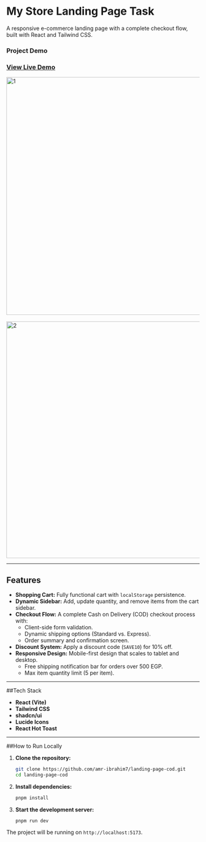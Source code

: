 # My Store Landing Page Task

A responsive e-commerce landing page with a complete checkout flow, built with React and Tailwind CSS.

### Project Demo

 ### [View Live Demo](https://landing-page-cod-psi.vercel.app/)



<img width="1271" height="621" alt="1" src="https://github.com/user-attachments/assets/cdc64fc8-030e-4ded-af19-e143598c49eb" />

<br/>
<br/>

<img width="1280" height="618" alt="2" src="https://github.com/user-attachments/assets/7c6f9c02-3056-418e-998a-9784592bc559" />




---

## Features

- **Shopping Cart:** Fully functional cart with `localStorage` persistence.
- **Dynamic Sidebar:** Add, update quantity, and remove items from the cart sidebar.
- **Checkout Flow:** A complete Cash on Delivery (COD) checkout process with:
  - Client-side form validation.
  - Dynamic shipping options (Standard vs. Express).
  - Order summary and confirmation screen.
- **Discount System:** Apply a discount code (`SAVE10`) for 10% off.
- **Responsive Design:** Mobile-first design that scales to tablet and desktop.
  - Free shipping notification bar for orders over 500 EGP.
  - Max item quantity limit (5 per item).

---

##Tech Stack

- **React (Vite)**
- **Tailwind CSS**
- **shadcn/ui**
- **Lucide Icons**
- **React Hot Toast**

---

##How to Run Locally

1.  **Clone the repository:**
    ```bash
    git clone https://github.com/amr-ibrahim7/landing-page-cod.git
    cd landing-page-cod
    ```
2.  **Install dependencies:**
    ```bash
    pnpm install
    ```

3.  **Start the development server:**
    ```bash
    pnpm run dev
    ```

The project will be running on `http://localhost:5173`.